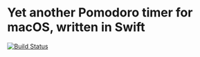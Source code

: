 # Yet another Pomodoro timer for macOS, written in Swift

[![Build Status](https://travis-ci.org/kzys/timer.svg?branch=master)](https://travis-ci.org/kzys/timer)
